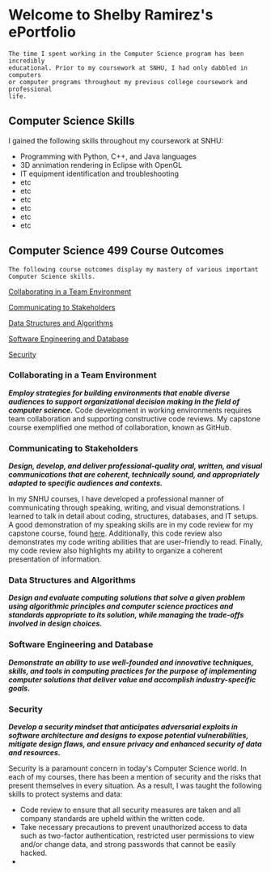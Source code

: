 # Welcome to Shelby Ramirez's ePortfolio
```
The time I spent working in the Computer Science program has been incredibly
educational. Prior to my coursework at SNHU, I had only dabbled in computers
or computer programs throughout my previous college coursework and professional 
life.  
```


## Computer Science Skills

I gained the following skills throughout my coursework at SNHU:

- Programming with Python, C++, and Java languages
- 3D annimation rendering in Eclipse with OpenGL
- IT equipment identification and troubleshooting
- etc
- etc
- etc
- etc
- etc
- etc


## Computer Science 499 Course Outcomes
```
The following course outcomes display my mastery of various important Computer Science skills. 
```

[Collaborating in a Team Environment](https://sramirez457.github.io/collaboration/)

[Communicating to Stakeholders](https://sramirez457.github.io/communication/)

[Data Structures and Algorithms](https://sramirez457.github.io/data/)

[Software Engineering and Database](https://sramirez457.github.io/software/)

[Security](https://sramirez457.github.io/security/)

### Collaborating in a Team Environment
**_Employ strategies for building environments that enable diverse audiences to support organizational decision making in the field of computer science._**
Code development in working environments requires team collaboration and supporting constructive code reviews. My capstone course exemplified one method of collaboration, known as GitHub. 


### Communicating to Stakeholders
**_Design, develop, and deliver professional-quality oral, written, and visual communications that are coherent, technically sound, and appropriately adapted to specific audiences and contexts._**

In my SNHU courses, I have developed a professional manner of communicating through speaking, writing, and visual demonstrations. I learned to talk in detail about coding, structures, databases, and IT setups. A good demonstration of my speaking skills are in my code review for my capstone course, found [here](https://www.youtube.com/watch?v=SbeO9yoMm24&feature=youtu.be). Additionally, this code review also demonstrates my code writing abilities that are user-friendly to read. Finally, my code review also highlights my ability to organize a coherent presentation of information. 

### Data Structures and Algorithms
**_Design and evaluate computing solutions that solve a given problem using algorithmic principles and computer science practices and standards appropriate to its solution, while managing the trade-offs involved in design choices._**



### Software Engineering and Database
**_Demonstrate an ability to use well-founded and innovative techniques, skills, and tools in computing practices for the purpose of implementing computer solutions that deliver value and accomplish industry-specific goals._** 



### Security
**_Develop a security mindset that anticipates adversarial exploits in software architecture and designs to expose potential vulnerabilities, mitigate design flaws, and ensure privacy and enhanced security of data and resources._**

Security is a paramount concern in today's Computer Science world. In each of my courses, there has been a mention of security and the risks that present themselves in every situation. As a result, I was taught the following skills to protect systems and data:

- Code review to ensure that all security measures are taken and all company standards are upheld within the written code.
- Take necessary precautions to prevent unauthorized access to data such as two-factor authentication, restricted user permissions to view and/or change data, and strong passwords that cannot be easily hacked.  
- 


